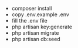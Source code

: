﻿- composer install
- copy .env.example .env
- fill the .env file
- php artisan key:generate
- php artisan migrate
- php artisan db:seed